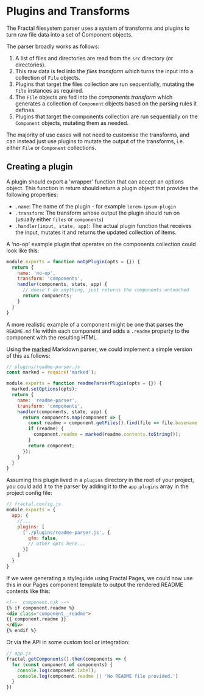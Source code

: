 # Plugins and Transforms

The Fractal filesystem parser uses a system of transforms and plugins to turn raw file data into a set of Component objects.

The parser broadly works as follows:

1. A list of files and directories are read from the `src` directory (or directories).
2. This raw data is fed into the _files transform_ which turns the input into a collection of `File` objects.
3. Plugins that target the files collection are run sequentially, mutating the `File` instances as required.
4. The `File` objects are fed into the _components transform_ which generates a collection of `Component` objects based on the parsing rules it defines.
5. Plugins that target the components collection are run sequentially on the `Component` objects, mutating them as needed.

The majority of use cases will not need to customise the transforms, and can instead just use plugins to mutate the output of the transforms, i.e. either `File` or `Component` collections.

## Creating a plugin

A plugin should export a 'wrapper' function that can accept an options object. This function in return should return a plugin object that provides the following properties:

* `.name`: The name of the plugin - for example `lorem-ipsum-plugin`
* `.transform`: The transform whose output the plugin should run on (usually either `files` or `components`)
* `.handler(input, state, app)`: The actual plugin function that receives the input, mutates it and returns the updated collection of items.

A 'no-op' example plugin that operates on the components collection could look like this:

```js
module.exports = function noOpPlugin(opts = {}) {
  return {
    name: 'no-op',
    transform: 'components',
    handler(components, state, app) {
      // doesn't do anything, just returns the components untouched
      return components;
    }
  }
}
```

A more realistic example of a component might be one that parses the `README.md` file within each component and adds a `.readme` property to the component with the resulting HTML.

Using the [marked](https://github.com/chjj/marked) Markdown parser, we could implement a simple version of this as follows:

```js
// plugins/readme-parser.js
const marked = require('marked');

module.exports = function readmeParserPlugin(opts = {}) {
  marked.setOptions(opts);
  return {
    name: 'readme-parser',
    transform: 'components',
    handler(components, state, app) {
      return components.map(component => {
        const readme = component.getFiles().find(file => file.basename.toLowerCase() === 'readme.md');
        if (readme) {
          component.readme = marked(readme.contents.toString());
        }
        return component;
      });
    }
  }
}
```

Assuming this plugin lived in a `plugins` directory in the root of your project, you could add it to the parser by adding it to the `app.plugins` array in the project config file:

```js
// fractal.config.js
module.exports = {
  app: {
    //...
    plugins: [
      ['./plugins/readme-parser.js', {
        gfm: false,
        // other opts here...
      }]
    ]
  }
}
```

If we were generating a styleguide using Fractal Pages, we could now use this in our Pages component template to output the rendered README contents like this:

```html
<!-- _component.njk -->
{% if component.readme %}
<div class="component__readme">
{{ component.readme }}
</div>
{% endif %}
```

Or via the API in some custom tool or integration:

```js
// app.js
fractal.getComponents().then(components => {
  for (const component of components) {
    console.log(component.label);
    console.log(component.readme || 'No README file provided.')
  }
})
```

<!-- ## Files, Components and Collections

The first argument to the handler function will be a `Collection` instance. Collections can be thought of as **immutable** arrays, and share many of the same methods that arrays have. But because they are immutable, each operation returns will always return a new copy of the Collection. For example: -->
